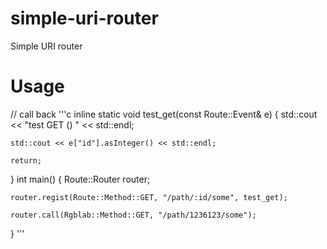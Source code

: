 # simple-uri-router
Simple URI router


# Usage

// call back
'''c
inline static void test_get(const Route::Event& e)
{
    std::cout << "test GET () " << std::endl;

    std::cout << e["id"].asInteger() << std::endl;

    return;
}
int main()
{
    Route::Router router;

    router.regist(Route::Method::GET, "/path/:id/some", test_get);
    
    router.call(Rgblab::Method::GET, "/path/1236123/some");
}
'''
